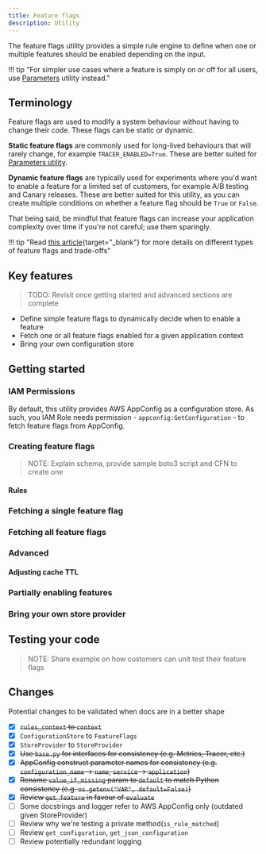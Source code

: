 ```yaml
---
title: Feature flags
description: Utility
---
```


The feature flags utility provides a simple rule engine to define when one or multiple features should be enabled depending on the input.

!!! tip "For simpler use cases where a feature is simply on or off for all users, use [Parameters](parameters.md) utility instead."

## Terminology

Feature flags are used to modify a system behaviour without having to change their code. These flags can be static or dynamic.

**Static feature flags** are commonly used for long-lived behaviours that will rarely change, for example `TRACER_ENABLED=True`. These are better suited for [Parameters utility](parameters.md).

**Dynamic feature flags** are typically used for experiments where you'd want to enable a feature for a limited set of customers, for example A/B testing and Canary releases. These are better suited for this utility, as you can create multiple conditions on whether a feature flag should be `True` or `False`.

That being said, be mindful that feature flags can increase your application complexity over time if you're not careful; use them sparingly.

!!! tip "Read [this article](https://martinfowler.com/articles/feature-toggles.html){target="_blank"} for more details on different types of feature flags and trade-offs"

## Key features

> TODO: Revisit once getting started and advanced sections are complete

* Define simple feature flags to dynamically decide when to enable a feature
* Fetch one or all feature flags enabled for a given application context
* Bring your own configuration store

## Getting started
### IAM Permissions

By default, this utility provides AWS AppConfig as a configuration store. As such, you IAM Role needs permission - `appconfig:GetConfiguration` - to fetch feature flags from AppConfig.

### Creating feature flags

> NOTE: Explain schema, provide sample boto3 script and CFN to create one

#### Rules



### Fetching a single feature flag

### Fetching all feature flags

### Advanced

#### Adjusting cache TTL

### Partially enabling features

### Bring your own store provider

## Testing your code

> NOTE: Share example on how customers can unit test their feature flags

## Changes

Potential changes to be validated when docs are in a better shape

- [x] ~~`rules_context` to `context`~~
- [x] `ConfigurationStore` to `FeatureFlags`
- [x] `StoreProvider` to `StoreProvider`
- [x] ~~Use `base.py` for interfaces for consistency (e.g. Metrics, Tracer, etc.)~~
- [x] ~~AppConfig construct parameter names for consistency (e.g. `configuration_name` -> `name`, `service` -> `application`)~~
- [x] ~~Rename `value_if_missing` param to `default` to match Python consistency (e.g. `os.getenv("VAR", default=False)`)~~
- [x] ~~Review `get_feature` in favour of `evaluate`~~
- [ ] Some docstrings and logger refer to AWS AppConfig only (outdated given StoreProvider)
- [ ] Review why we're testing a private method(`is_rule_matched`)
- [ ] Review `get_configuration`, `get_json_configuration`
- [ ] Review potentially redundant logging
